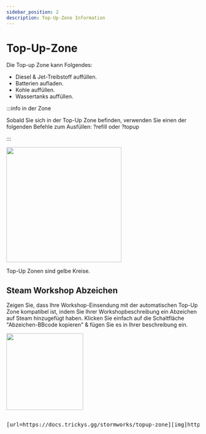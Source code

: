 ```yaml
---
sidebar_position: 2
description: Top-Up-Zone Information
---
```


# Top-Up-Zone

Die Top-up Zone kann Folgendes:
- Diesel & Jet-Treibstoff auffüllen.
- Batterien aufladen.
- Kohle auffüllen.
- Wassertanks auffüllen.

:::info in der Zone

Sobald Sie sich in der Top-Up Zone befinden, verwenden Sie einen der folgenden Befehle zum Ausfüllen: ?refill oder ?topup

:::

<!-- css for flex -->
  <div class="flex-vcenter">
    <div class="img-mg">
      <img src="/img/topup/topupzone.png" width="300px"/>
    </div>
<p>

Top-Up Zonen sind gelbe Kreise.

</p>
  </div>

## Steam Workshop Abzeichen

Zeigen Sie, dass Ihre Workshop-Einsendung mit der automatischen Top-Up Zone kompatibel ist, indem Sie Ihrer Workshopbeschreibung ein Abzeichen auf Steam hinzugefügt haben. Klicken Sie einfach auf die Schaltfläche "Abzeichen-BBcode kopieren" & fügen Sie es in Ihrer beschreibung ein.



 <img src="/img/topup/tserver-topup-badge.png" width="200px" />

<pre>

[url=https://docs.trickys.gg/stormworks/topup-zone][img]https://trickys.gg/img/hotlink-ok/tserver-topup-badge.png[/img][/url]

</pre>